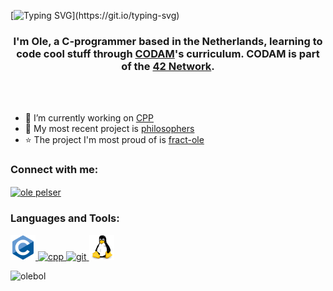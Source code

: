 [![Typing SVG](https://readme-typing-svg.demolab.com?font=Fira+Code&size=70&duration=2500&pause=500&center=true&vCenter=true&multiline=true&repeat=false&width=1200&height=125&separator=%3C&lines=printf(%22Hello+World%5Cn%22);)](https://git.io/typing-svg)
<h3 align="center">I'm Ole, a C-programmer based in the Netherlands, learning to code cool stuff through <a href="https://www.codam.nl/en">CODAM</a>'s curriculum. CODAM is part of the <a href="https://42.fr/en/homepage">42 Network</a>.</h3>

<br></br>
- 🐚 I’m currently working on [CPP](https://github.com/olebol/CPP)
- 🔀 My most recent project is [philosophers](https://github.com/olebol/philosophers)
- ⭐ The project I'm most proud of is [fract-ole](https://github.com/olebol/fract-ole)

<h3 align="left">Connect with me:</h3>
<p align="left">
  <a href="https://linkedin.com/in/ole pelser" target="blank"><img align="center" src="https://raw.githubusercontent.com/rahuldkjain/github-profile-readme-generator/master/src/images/icons/Social/linked-in-alt.svg" alt="ole pelser" height="30" width="40" /></a>
</p>

<h3 align="left">Languages and Tools:</h3>
<p align="left"> 
  <a href="https://www.cprogramming.com/" target="_blank" rel="noreferrer"> <img src="https://raw.githubusercontent.com/devicons/devicon/master/icons/c/c-original.svg" alt="c" width="40" height="40"/> </a>
  <a href="https://www.cplusplus.com" target="_blank" rel="noreferrer"> <img src="https://raw.githubusercontent.com/isocpp/logos/master/cpp_logo.png" alt="cpp" width="40" height="40"/> </a>
  <a href="https://git-scm.com/" target="_blank" rel="noreferrer"> <img src="https://www.vectorlogo.zone/logos/git-scm/git-scm-icon.svg" alt="git" width="40" height="40"/> </a>
  <a href="https://www.linux.org/" target="_blank" rel="noreferrer"> <img src="https://raw.githubusercontent.com/devicons/devicon/master/icons/linux/linux-original.svg" alt="linux" width="40" height="40"/> </a>
</p>

<p align="left">
  <img src="https://komarev.com/ghpvc/?username=olebol&label=Profile%20views&color=0e75b6&style=flat" alt="olebol" />
</p>
